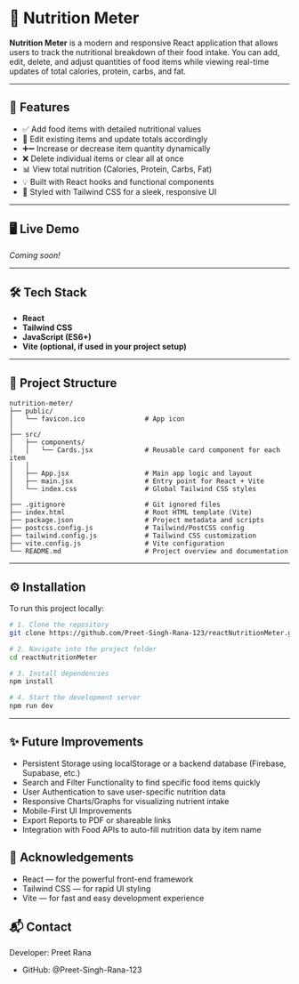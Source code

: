 # 🥗 Nutrition Meter

**Nutrition Meter** is a modern and responsive React application that allows users to track the nutritional breakdown of their food intake. You can add, edit, delete, and adjust quantities of food items while viewing real-time updates of total calories, protein, carbs, and fat.

---

## 🚀 Features

- ✅ Add food items with detailed nutritional values
- 🔁 Edit existing items and update totals accordingly
- ➕➖ Increase or decrease item quantity dynamically
- ❌ Delete individual items or clear all at once
- 📊 View total nutrition (Calories, Protein, Carbs, Fat)
- 💡 Built with React hooks and functional components
- 🎨 Styled with Tailwind CSS for a sleek, responsive UI

---

## 🖥️ Live Demo

*Coming soon!*  
<!-- Or add your live site link here if deployed: https://yourusername.github.io/nutrition-meter -->

---

## 🛠️ Tech Stack

- **React**
- **Tailwind CSS**
- **JavaScript (ES6+)**
- **Vite (optional, if used in your project setup)**

---

## 📁 Project Structure
```
nutrition-meter/
├── public/
│   └── favicon.ico               # App icon
│
├── src/
│   ├── components/
│   │   └── Cards.jsx             # Reusable card component for each item
│   │
│   ├── App.jsx                   # Main app logic and layout
│   ├── main.jsx                  # Entry point for React + Vite
│   └── index.css                 # Global Tailwind CSS styles
│
├── .gitignore                    # Git ignored files
├── index.html                    # Root HTML template (Vite)
├── package.json                  # Project metadata and scripts
├── postcss.config.js             # Tailwind/PostCSS config
├── tailwind.config.js            # Tailwind CSS customization
├── vite.config.js                # Vite configuration
└── README.md                     # Project overview and documentation
```

---

## ⚙️ Installation

To run this project locally:

```bash
# 1. Clone the repository
git clone https://github.com/Preet-Singh-Rana-123/reactNutritionMeter.git

# 2. Navigate into the project folder
cd reactNutritionMeter

# 3. Install dependencies
npm install

# 4. Start the development server
npm run dev
```
---

## ✨ Future Improvements

- Persistent Storage using localStorage or a backend database (Firebase, Supabase, etc.)
- Search and Filter Functionality to find specific food items quickly
- User Authentication to save user-specific nutrition data
- Responsive Charts/Graphs for visualizing nutrient intake
- Mobile-First UI Improvements
- Export Reports to PDF or shareable links
- Integration with Food APIs to auto-fill nutrition data by item name

## 🙌 Acknowledgements
- React — for the powerful front-end framework
- Tailwind CSS — for rapid UI styling
- Vite — for fast and easy development experience

## 📬 Contact
Developer: Preet Rana
- GitHub: @Preet-Singh-Rana-123
